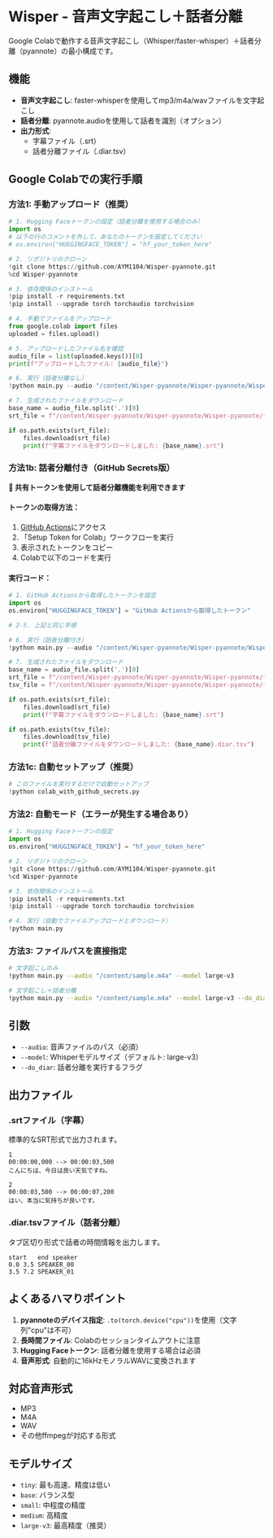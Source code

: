 # Wisper - 音声文字起こし＋話者分離

Google Colabで動作する音声文字起こし（Whisper/faster-whisper）＋話者分離（pyannote）の最小構成です。

## 機能

- **音声文字起こし**: faster-whisperを使用してmp3/m4a/wavファイルを文字起こし
- **話者分離**: pyannote.audioを使用して話者を識別（オプション）
- **出力形式**: 
  - 字幕ファイル（.srt）
  - 話者分離ファイル（.diar.tsv）

## Google Colabでの実行手順

### 方法1: 手動アップロード（推奨）
```python
# 1. Hugging Faceトークンの設定（話者分離を使用する場合のみ）
import os
# 以下の行のコメントを外して、あなたのトークンを設定してください
# os.environ["HUGGINGFACE_TOKEN"] = "hf_your_token_here"

# 2. リポジトリのクローン
!git clone https://github.com/AYM1104/Wisper-pyannote.git
%cd Wisper-pyannote

# 3. 依存関係のインストール
!pip install -r requirements.txt
!pip install --upgrade torch torchaudio torchvision

# 4. 手動でファイルをアップロード
from google.colab import files
uploaded = files.upload()

# 5. アップロードしたファイル名を確認
audio_file = list(uploaded.keys())[0]
print(f"アップロードしたファイル: {audio_file}")

# 6. 実行（話者分離なし）
!python main.py --audio "/content/Wisper-pyannote/Wisper-pyannote/Wisper-pyannote/{audio_file}" --model large-v3

# 7. 生成されたファイルをダウンロード
base_name = audio_file.split('.')[0]
srt_file = f"/content/Wisper-pyannote/Wisper-pyannote/Wisper-pyannote/{base_name}.srt"

if os.path.exists(srt_file):
    files.download(srt_file)
    print(f"字幕ファイルをダウンロードしました: {base_name}.srt")
```

### 方法1b: 話者分離付き（GitHub Secrets版）

**🔐 共有トークンを使用して話者分離機能を利用できます**

#### トークンの取得方法：
1. [GitHub Actions](https://github.com/AYM1104/Wisper-pyannote/actions)にアクセス
2. 「Setup Token for Colab」ワークフローを実行
3. 表示されたトークンをコピー
4. Colabで以下のコードを実行

#### 実行コード：
```python
# 1. GitHub Actionsから取得したトークンを設定
import os
os.environ["HUGGINGFACE_TOKEN"] = "GitHub Actionsから取得したトークン"

# 2-5. 上記と同じ手順

# 6. 実行（話者分離付き）
!python main.py --audio "/content/Wisper-pyannote/Wisper-pyannote/Wisper-pyannote/{audio_file}" --model large-v3 --do_diar

# 7. 生成されたファイルをダウンロード
base_name = audio_file.split('.')[0]
srt_file = f"/content/Wisper-pyannote/Wisper-pyannote/Wisper-pyannote/{base_name}.srt"
tsv_file = f"/content/Wisper-pyannote/Wisper-pyannote/Wisper-pyannote/{base_name}.diar.tsv"

if os.path.exists(srt_file):
    files.download(srt_file)
    print(f"字幕ファイルをダウンロードしました: {base_name}.srt")

if os.path.exists(tsv_file):
    files.download(tsv_file)
    print(f"話者分離ファイルをダウンロードしました: {base_name}.diar.tsv")
```

### 方法1c: 自動セットアップ（推奨）
```python
# このファイルを実行するだけで自動セットアップ
!python colab_with_github_secrets.py
```

### 方法2: 自動モード（エラーが発生する場合あり）
```python
# 1. Hugging Faceトークンの設定
import os
os.environ["HUGGINGFACE_TOKEN"] = "hf_your_token_here"

# 2. リポジトリのクローン
!git clone https://github.com/AYM1104/Wisper-pyannote.git
%cd Wisper-pyannote

# 3. 依存関係のインストール
!pip install -r requirements.txt
!pip install --upgrade torch torchaudio torchvision

# 4. 実行（自動でファイルアップロードとダウンロード）
!python main.py
```

### 方法3: ファイルパスを直接指定
```bash
# 文字起こしのみ
!python main.py --audio "/content/sample.m4a" --model large-v3

# 文字起こし＋話者分離
!python main.py --audio "/content/sample.m4a" --model large-v3 --do_diar
```

## 引数

- `--audio`: 音声ファイルのパス（必須）
- `--model`: Whisperモデルサイズ（デフォルト: large-v3）
- `--do_diar`: 話者分離を実行するフラグ

## 出力ファイル

### .srtファイル（字幕）
標準的なSRT形式で出力されます。
```
1
00:00:00,000 --> 00:00:03,500
こんにちは、今日は良い天気ですね。

2
00:00:03,500 --> 00:00:07,200
はい、本当に気持ちが良いです。
```

### .diar.tsvファイル（話者分離）
タブ区切り形式で話者の時間情報を出力します。
```
start	end	speaker
0.0	3.5	SPEAKER_00
3.5	7.2	SPEAKER_01
```

## よくあるハマりポイント

1. **pyannoteのデバイス指定**: `.to(torch.device("cpu"))`を使用（文字列"cpu"は不可）
2. **長時間ファイル**: Colabのセッションタイムアウトに注意
3. **Hugging Faceトークン**: 話者分離を使用する場合は必須
4. **音声形式**: 自動的に16kHzモノラルWAVに変換されます

## 対応音声形式

- MP3
- M4A
- WAV
- その他ffmpegが対応する形式

## モデルサイズ

- `tiny`: 最も高速、精度は低い
- `base`: バランス型
- `small`: 中程度の精度
- `medium`: 高精度
- `large-v3`: 最高精度（推奨）